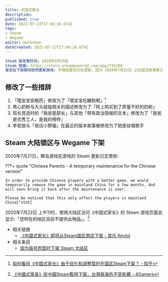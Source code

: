 ```yaml
---
title: 中国式家长
description: 
published: true
date: 2021-07-13T17:46:16.674Z
tags:
- Steam
- Wegame
editor: markdown
dateCreated: 2021-07-13T17:46:16.674Z
---
```


```YAML
Steam 版发售时间: 2018年9月29日
Steam 链接: https://store.steampowered.com/app/736190
是否在下架期间依然更新游戏: 不确定是否仍在更新，因为 2020年7月21日 之后就没有更新日志了，Steam 新闻中心只在宣传椰岛的其他游戏
```

## 修改了一些措辞

1. 「喂宝宝安眠药」修改为了「喂宝宝吃糖助眠」[^408270943]
2. 黑心奶粉与大头娃娃相关的描述修改为了「网上购买到了质量不好的奶粉」
3. 班长竞选时的「我爸是部长」与其他「带有政治隐喻的文本」修改为了「我爸是优秀工人，是我的榜样」
4. 李若放与「夜店小野猫」在最近的版本故事被修改为了她是驻唱歌手

[^408270943]: [如何看待《中国式家长》由于优化和调整暂时在国区Steam下架？ - 知乎](https://web.archive.org/web/20210617104534/https://www.zhihu.com/question/408270943)

## Steam 大陆锁区与 Wegame 下架

2020年7月21日，椰岛游戏在游戏的 Steam 更新日志里称:

???+ quote "Chinese Parents - A temporary maintenance for the Chinese version"

    In order to provide Chinese players with a better game. we would temporarily remove the game in mainland China for a few months. And will soon bring it back after the maintenance is over.

    Please be noticed that this only affect the players in mainland China[^stnt]

[^stnt]: [Chinese Parents - A temporary maintenance for the Chinese version - Steam News](https://web.archive.org/web/20210713094945/https://store.steampowered.com/news/app/736190/view/2715058689346104358)

2020年7月22日 上午11时，使用大陆区访问《中国式家长》的 Steam 游戏页面会显示:「您所在的地区目前不提供此物品」。[^nst]

[^nst]: [《中國式家長》從中國Steam暫時下架，台灣與海外不受影響 - 4Gamers](https://web.archive.org/web/20201010070152if_/https://www.4gamers.com.tw/news/detail/44043/chinese-parents-pull-from-steam-and-wegame)

+ 相关链接
    + [《中国式家长》即将从Steam国区商店下架 - 其乐 Keylol](https://archive.md/Xl2xM "https://keylol.com/t622730-1-1")
+ 相关条目
    + [因为版号而暂时下架 Steam 大陆区](/game/因为版号而暂时下架_Steam_大陆区.md)
